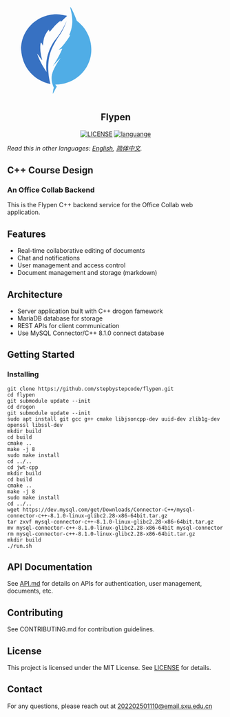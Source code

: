 <p align="center"><svg xmlns="http://www.w3.org/2000/svg" xmlns:xlink="http://www.w3.org/1999/xlink" viewBox="0 0 595.276 841.89" fill-rule="evenodd" height="841.89pt" width="595.276pt">
<g>
<path style="stroke:none;fill: #3771c2;" d="M 135 609.89C 145.303 609.89 164.309 614.249 164.309 614.249C 164.31 614.25 146 631.89 146 631.89C 146 631.89 148.687 626.236 146 627.89C 132.876 635.964 116.891 658.157 116.891 658.157L 114 651.89C 108.804 657.769 104.739 664.541 102 671.89C 99.1406 679.561 98 695.89 98 695.89C 98 695.89 92.9535 684.471 92 687.89C 88.8569 699.16 91.7148 719.736 96 734.89C 97.0132 738.473 80.8168 714.488 82 717.89C 91.5921 745.471 107.619 765.954 108 767.89C 100.807 719.487 130 681.89 130 681.89C 137.849 672.484 144.859 662.471 151 651.89C 155.495 644.144 159.497 636.14 163 627.89C 159.631 637.903 155.304 647.583 150 656.89C 146.529 662.98 142.834 668.021 139 673.89C 128.877 689.385 121.166 705.361 118 715.89C 113.663 730.314 111.397 747.564 113 768.89C 113.803 779.579 115.673 790.141 118.592 800.522C 94.675 795.618 73.1203 782.647 58.3622 763.212C 47.9625 749.516 39.8604 730.956 38 705.89C 38 652.87 81.4284 609.89 135 609.89z"/>
<path style="stroke:none; fill:#50ade6" d="M 173 589.89C 171.291 590.539 181.231 613.201 178 638.89C 176.778 648.607 174.054 657.943 170 666.89L 173 666.89C 173 666.89 156.051 695.439 141 706.89L 151 703.89C 151 703.89 143.849 723.542 125 751.89C 125 751.89 145.898 728.179 146 729.89C 139.473 738.999 133.724 748.396 129 757.89C 125.022 765.885 122.738 772.172 122 779.89C 120.99 790.451 123.168 801.002 128 810.89C 125.836 815.617 125.86 820.802 125 825.89C 124.133 831.02 130.409 816.901 136 807.89C 134.667 805.89 133.333 803.89 132 801.89C 176.074 802.57 214.954 773.871 227 732.89C 238.242 694.643 224.126 652.381 191 627.89C 188.588 621.073 185.944 614.462 183 607.89C 179.747 600.628 174.255 589.413 173 589.89z"/>
</g>
</svg></p>
<h2 align="center">Flypen</h2>
<p align="center">
  <!-- <a href="https://travis-ci.com/github/ybygjylj/habits-apriori/"><img src="https://travis-ci.com/ybygjylj/habits-apriori.svg?branch=master" alt="Build Status"></a> -->
  <a href="https://raw.githubusercontent.com/ybygjylj/habits-apriori/master/LICENSE"><img src="https://img.shields.io/badge/license-MIT-blue.svg" alt="LICENSE"></a>
  <a href="https://github.com/topics/cpp"><img src="https://img.shields.io/badge/language-c++-blue.svg" alt="languange"></a>
  <!-- <a href="https://gitter.im/habits-apriori/community"><img src="https://badges.gitter.im/Join%20Chat.svg" alt="chat"></a> -->
</p>

*Read this in other languages: [English](README.md), [简体中文](README.zh_Hans.md).*

## C++ Course Design
### An Office Collab Backend
This is the Flypen C++ backend service for the Office Collab web application.

## Features
- Real-time collaborative editing of documents
- Chat and notifications
- User management and access control
- Document management and storage (markdown)
## Architecture
- Server application built with C++ drogon famework
- MariaDB database for storage
- REST APIs for client communication
- Use MySQL Connector/C++ 8.1.0 connect database
## Getting Started

### Installing

```
git clone https://github.com/stepbystepcode/flypen.git
cd flypen
git submodule update --init
cd drogon
git submodule update --init
sudo apt install git gcc g++ cmake libjsoncpp-dev uuid-dev zlib1g-dev openssl libssl-dev
mkdir build
cd build
cmake ..
make -j 8
sudo make install
cd ../..
cd jwt-cpp
mkdir build
cd build
cmake ..
make -j 8
sudo make install
cd ../..
wget https://dev.mysql.com/get/Downloads/Connector-C++/mysql-connector-c++-8.1.0-linux-glibc2.28-x86-64bit.tar.gz
tar zxvf mysql-connector-c++-8.1.0-linux-glibc2.28-x86-64bit.tar.gz 
mv mysql-connector-c++-8.1.0-linux-glibc2.28-x86-64bit mysql-connector
rm mysql-connector-c++-8.1.0-linux-glibc2.28-x86-64bit.tar.gz
mkdir build
./run.sh
```
## API Documentation
See [API.md](API.md) for details on APIs for authentication, user management, documents, etc.

## Contributing
See CONTRIBUTING.md for contribution guidelines.

## License
This project is licensed under the MIT License. See [LICENSE](LICENSE) for details.

## Contact
For any questions, please reach out at 202202501110@email.sxu.edu.cn
